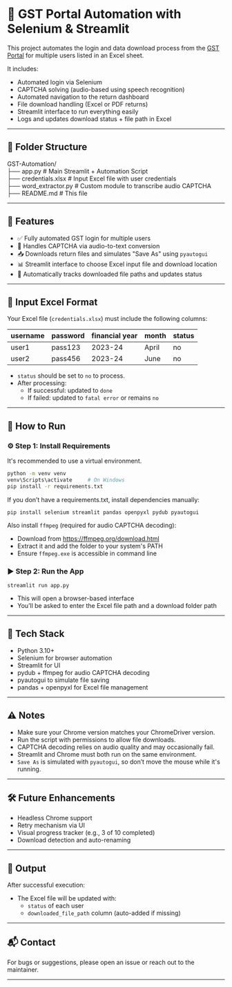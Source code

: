 # 🧾 GST Portal Automation with Selenium & Streamlit

This project automates the login and data download process from the [GST Portal](https://services.gst.gov.in) for multiple users listed in an Excel sheet.

It includes:
- Automated login via Selenium
- CAPTCHA solving (audio-based using speech recognition)
- Automated navigation to the return dashboard
- File download handling (Excel or PDF returns)
- Streamlit interface to run everything easily
- Logs and updates download status + file path in Excel
---

## 📂 Folder Structure

GST-Automation/  
├── app.py                  # Main Streamlit + Automation Script  
├── credentials.xlsx        # Input Excel file with user credentials  
├── word_extractor.py       # Custom module to transcribe audio CAPTCHA  
├── README.md               # This file

---

## 📌 Features

- ✅ Fully automated GST login for multiple users
- 🔐 Handles CAPTCHA via audio-to-text conversion
- 📥 Downloads return files and simulates "Save As" using `pyautogui`
- 📊 Streamlit interface to choose Excel input file and download location
- 📁 Automatically tracks downloaded file paths and updates status

---

## 📄 Input Excel Format

Your Excel file (`credentials.xlsx`) must include the following columns:

| username  | password | financial year | month   | status |
|-----------|----------|----------------|---------|--------|
| user1     | pass123  | 2023-24        | April   | no     |
| user2     | pass456  | 2023-24        | June    | no     |

- `status` should be set to `no` to process.
- After processing:
  - If successful: updated to `done`
  - If failed: updated to `fatal error` or remains `no`

---

## 🚀 How to Run

### ⚙️ Step 1: Install Requirements

It's recommended to use a virtual environment.

```bash
python -m venv venv
venv\Scripts\activate     # On Windows
pip install -r requirements.txt
```

If you don’t have a requirements.txt, install dependencies manually:
```
pip install selenium streamlit pandas openpyxl pydub pyautogui
```

Also install `ffmpeg` (required for audio CAPTCHA decoding):

- Download from https://ffmpeg.org/download.html
- Extract it and add the folder to your system's PATH
- Ensure `ffmpeg.exe` is accessible in command line



### ▶️ Step 2: Run the App
```
streamlit run app.py
```

- This will open a browser-based interface
- You’ll be asked to enter the Excel file path and a download folder path

---

## 🧠 Tech Stack

- Python 3.10+
- Selenium for browser automation
- Streamlit for UI
- pydub + ffmpeg for audio CAPTCHA decoding
- pyautogui to simulate file saving
- pandas + openpyxl for Excel file management

---

## ⚠️ Notes

- Make sure your Chrome version matches your ChromeDriver version.
- Run the script with permissions to allow file downloads.
- CAPTCHA decoding relies on audio quality and may occasionally fail.
- Streamlit and Chrome must both run on the same environment.
- `Save As` is simulated with `pyautogui`, so don’t move the mouse while it's running.

---

## 🛠️ Future Enhancements

- Headless Chrome support
- Retry mechanism via UI
- Visual progress tracker (e.g., 3 of 10 completed)
- Download detection and auto-renaming

---

## 🧾 Output

After successful execution:
- The Excel file will be updated with:
  - `status` of each user
  - `downloaded_file_path` column (auto-added if missing)

---

## 📬 Contact

For bugs or suggestions, please open an issue or reach out to the maintainer.

---
